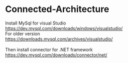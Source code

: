 # Connected-Architecture

Install MySql for visual Studio </br>
https://dev.mysql.com/downloads/windows/visualstudio/ </br>
For older version </br>
https://downloads.mysql.com/archives/visualstudio/ </br>\
Then install connector for .NET framework </br>
https://dev.mysql.com/downloads/connector/net/ </br>
